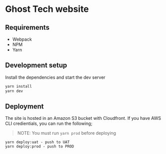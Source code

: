 # Ghost Tech website

## Requirements

- Webpack
- NPM
- Yarn

## Development setup

Install the dependencies and start the dev server

```bash
yarn install
yarn dev
```

## Deployment

The site is hosted in an Amazon S3 bucket with Cloudfront. If you have AWS CLI credientials, you can run the following;

> NOTE: You must run `yarn prod` before deploying

```
yarn deploy:uat - push to UAT
yarn deploy:prod - push to PROD
```